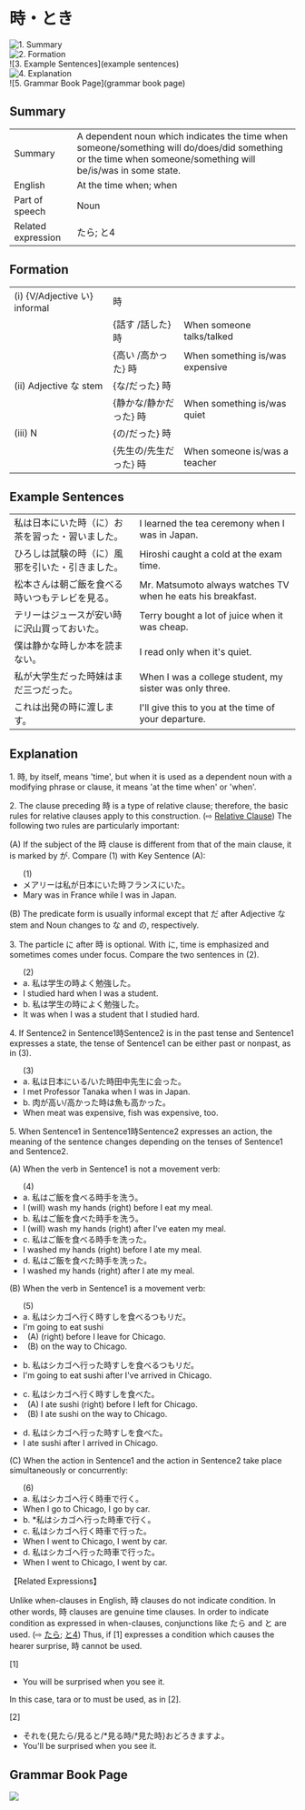 # 時・とき

![1. Summary](summary)<br>
![2. Formation](formation)<br>
![3. Example Sentences](example sentences)<br>
![4. Explanation](explanation)<br>
![5. Grammar Book Page](grammar book page)<br>


## Summary

<table><tr>   <td>Summary</td>   <td>A dependent noun which indicates the time when someone/something will do/does/did something or the time when someone/something will be/is/was in some state.</td></tr><tr>   <td>English</td>   <td>At the time when; when</td></tr><tr>   <td>Part of speech</td>   <td>Noun</td></tr><tr>   <td>Related expression</td>   <td>たら; と4</td></tr></table>

## Formation

<table class="table"> <tbody><tr class="tr head"> <td class="td"><span class="numbers">(i)</span> <span> <span class="bold">{V/Adjective い}    informal</span></span></td> <td class="td"><span class="concept">時</span> </td> <td class="td"><span>&nbsp;</span></td> </tr> <tr class="tr"> <td class="td"><span>&nbsp;</span></td> <td class="td"><span>{話す /話した} <span class="concept">時</span></span></td> <td class="td"><span>When    someone talks/talked</span></td> </tr> <tr class="tr"> <td class="td"><span>&nbsp;</span></td> <td class="td"><span>{高い /高かった} <span class="concept">時</span></span></td> <td class="td"><span>When    something is/was expensive</span></td> </tr> <tr class="tr head"> <td class="td"><span class="numbers">(ii)</span> <span> <span class="bold">Adjective な stem</span></span></td> <td class="td"><span>{<span class="concept">な</span>/<span class="concept">だった</span>} <span class="concept">時</span></span></td> <td class="td"><span>&nbsp;</span></td> </tr> <tr class="tr"> <td class="td"><span>&nbsp;</span></td> <td class="td"><span>{静か<span class="concept">な</span>/静か<span class="concept">だった</span>} <span class="concept">時</span></span></td> <td class="td"><span>When    something is/was quiet</span></td> </tr> <tr class="tr head"> <td class="td"><span class="numbers">(iii)</span> <span> <span class="bold">N</span></span></td> <td class="td"><span>{<span class="concept">の</span>/<span class="concept">だった</span>} <span class="concept">時</span></span></td> <td class="td"><span>&nbsp;</span></td> </tr> <tr class="tr"> <td class="td"><span>&nbsp;</span></td> <td class="td"><span>{先生<span class="concept">の</span>/先生<span class="concept">だった</span>} <span class="concept">時</span></span></td> <td class="td"><span>When    someone is/was a teacher</span></td> </tr></tbody></table>

## Example Sentences

<table><tr>   <td>私は日本にいた時（に）お茶を習った・習いました。</td>   <td>I learned the tea ceremony when I was in Japan.</td></tr><tr>   <td>ひろしは試験の時（に）風邪を引いた・引きました。</td>   <td>Hiroshi caught a cold at the exam time.</td></tr><tr>   <td>松本さんは朝ご飯を食べる時いつもテレビを見る。</td>   <td>Mr. Matsumoto always watches TV when he eats his breakfast.</td></tr><tr>   <td>テリーはジュースが安い時に沢山買っておいた。</td>   <td>Terry bought a lot of juice when it was cheap.</td></tr><tr>   <td>僕は静かな時しか本を読まない。</td>   <td>I read only when it's quiet.</td></tr><tr>   <td>私が大学生だった時妹はまだ三つだった。</td>   <td>When I was a college student, my sister was only three.</td></tr><tr>   <td>これは出発の時に渡します。</td>   <td>I'll give this to you at the time of your departure.</td></tr></table>

## Explanation

<p>1. <span class="cloze">時</span>, by itself, means 'time', but when it is used as a dependent noun with a modifying phrase or clause, it means 'at the time when' or 'when'.</p>  <p>2. The clause preceding <span class="cloze">時</span> is a type of relative clause; therefore, the basic rules for relative clauses apply to this construction. (⇨ <a href="#㊦ Relative Clause">Relative Clause</a>) The following two rules are particularly important:</p>  <p>(A) If the subject of the <span class="cloze">時</span> clause is different from that of the main clause, it is marked by が. Compare (1) with Key Sentence (A):</p>  <ul>(1) <li>メアリーは私が日本にいた<span class="cloze">時</span>フランスにいた。</li> <li>Mary was in France while I was in Japan.</li> </ul>  <p>(B) The predicate form is usually informal except that だ after Adjective な stem and Noun changes to な and の, respectively.</p>  <p>3. The particle に after <span class="cloze">時</span> is optional. With に, time is emphasized and sometimes comes under focus. Compare the two sentences in (2).</p>  <ul>(2)   <li>a. 私は学生の<span class="cloze">時</span>よく勉強した。</li> <li>I studied hard when I was a student.</li> <div class="divide"></div> <li>b. 私は学生の<span class="cloze">時に</span>よく勉強した。</li> <li>It was when I was a student that I studied hard.</li> </ul>  <p>4. If Sentence2 in Sentence1<span class="cloze">時</span>Sentence2 is in the past tense and Sentence1 expresses a state, the tense of Sentence1 can be either past or nonpast, as in (3).</p>   <ul>(3)  <li>a. 私は日本にいる/いた<span class="cloze">時</span>田中先生に会った。</li> <li>I met Professor Tanaka when I was in Japan.</li> <div class="divide"></div> <li>b. 肉が高い/高かった<span class="cloze">時</span>は魚も高かった。</li> <li>When meat was expensive, fish was expensive, too.</li> </ul>  <p>5. When Sentence1 in Sentence1<span class="cloze">時</span>Sentence2 expresses an action, the meaning of the sentence changes depending on the tenses of Sentence1 and Sentence2. </p>  <p>(A) When the verb in Sentence1 is not a movement verb:</p>  <ul>(4)  <li>a. 私はご飯を食べる<span class="cloze">時</span>手を洗う。</li> <li>I (will) wash my hands (right) before I eat my meal.</li> <div class="divide"></div> <li>b. 私はご飯を食べた<span class="cloze">時</span>手を洗う。</li> <li>I (will) wash my hands (right) after I've eaten my meal.</li> <div class="divide"></div> <li>c. 私はご飯を食べる<span class="cloze">時</span>手を洗った。</li> <li>I washed my hands (right) before I ate my meal.</li> <div class="divide"></div> <li>d. 私はご飯を食べた<span class="cloze">時</span>手を洗った。</li> <li>I washed my hands (right) after I ate my meal.</li> </ul>  <p>(B) When the verb in Sentence1 is a movement verb:</p>  <ul>(5)  <li>a. 私はシカゴへ行く<span class="cloze">時</span>すしを食べるつもリだ。</li> <li>I'm going to eat sushi</li> <div class="divide"></div> <li>&nbsp;&nbsp;(A) (right) before I leave for Chicago. </li> <li>&nbsp;&nbsp;(B) on the way to Chicago.</li> </ul>  <ul> <li>b. 私はシカゴへ行った<span class="cloze">時</span>すしを食べるつもリだ。</li> <li>I'm going to eat sushi after I've arrived in Chicago.</li> </ul>  <ul> <li>c. 私はシカゴへ行く<span class="cloze">時</span>すしを食べた。</li> <div class="divide"></div> <li>&nbsp;&nbsp;(A) I ate sushi (right) before I left for Chicago. </li> <li>&nbsp;&nbsp;(B) I ate sushi on the way to Chicago.</li> </ul>  <ul> <li>d. 私はシカゴへ行った<span class="cloze">時</span>すしを食べた。</li> <li>I ate sushi after I arrived in Chicago.</li> </ul>  <p>(C) When the action in Sentence1 and the action in Sentence2 take place simultaneously or concurrently:</p>  <ul>(6)  <li>a. 私はシカゴへ行く<span class="cloze">時</span>車で行く。</li> <li>When I go to Chicago, I go by car.</li> <div class="divide"></div> <li>b. *私はシカゴへ行った<span class="cloze">時</span>車で行く。</li> <div class="divide"></div> <li>c. 私はシカゴへ行く<span class="cloze">時</span>車で行った。</li> <li>When I went to Chicago, I went by car.</li> <div class="divide"></div> <li>d. 私はシカゴへ行った<span class="cloze">時</span>車で行った。</li> <li>When I went to Chicago, I went by car.</li> </ul>  <p>【Related Expressions】</p>  <p>Unlike when-clauses in English, <span class="cloze">時</span> clauses do not indicate condition. In other words, <span class="cloze">時</span> clauses are genuine time clauses. In order to indicate condition as expressed in when-clauses, conjunctions like たら and と are used. (⇨ <a href="#㊦ たら">たら</a>; <a href="#㊦ と (4)">と4</a>) Thus, if [1] expresses a condition which causes the hearer surprise, <span class="cloze">時</span> cannot be used.</p>  <p>[1]</p>  <ul> <li>You will be surprised when you see it.</li> </ul>  <p>In this case, tara or to must be used, as in [2].</p>  <p>[2]</p>  <ul> <li>それを{見たら/見ると/*見る<span class="cloze">時</span>/*見た<span class="cloze">時</span>}おどろきますよ。</li> <li>You'll be surprised when you see it.</li> </ul>

## Grammar Book Page

![](../img/Basic時.png)

